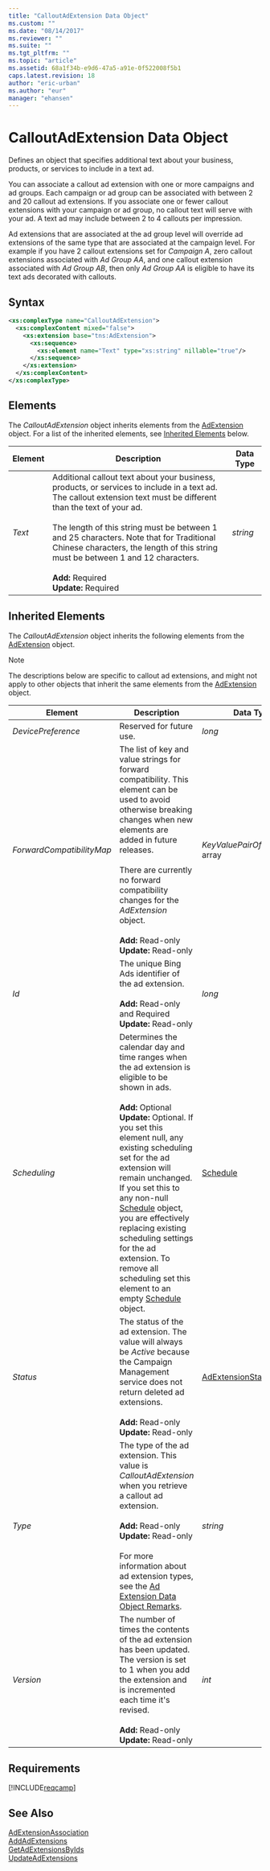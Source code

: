 ```yaml
---
title: "CalloutAdExtension Data Object"
ms.custom: ""
ms.date: "08/14/2017"
ms.reviewer: ""
ms.suite: ""
ms.tgt_pltfrm: ""
ms.topic: "article"
ms.assetid: 68a1f34b-e9d6-47a5-a91e-0f522008f5b1
caps.latest.revision: 18
author: "eric-urban"
ms.author: "eur"
manager: "ehansen"
---
```

# CalloutAdExtension Data Object
Defines an object that specifies additional text about your business, products, or services to include in a text ad.

You can associate a callout ad extension with one or more campaigns and ad groups. Each campaign or ad group can be associated with between 2 and 20 callout ad extensions. If you associate one or fewer callout extensions with your campaign or ad group, no callout text will serve with your ad. A text ad may include between 2 to 4 callouts per impression. 

Ad extensions that are associated at the ad group level will override ad extensions of the same type that are associated at the campaign level. For example if you have 2 callout extensions set for *Campaign A*, zero callout extensions associated with *Ad Group AA*, and one callout extension associated with *Ad Group AB*, then only *Ad Group AA* is eligible to have its text ads decorated with callouts.

## Syntax

```xml
<xs:complexType name="CalloutAdExtension">
  <xs:complexContent mixed="false">
    <xs:extension base="tns:AdExtension">
      <xs:sequence>
        <xs:element name="Text" type="xs:string" nillable="true"/> 
      </xs:sequence>
    </xs:extension>
  </xs:complexContent>
</xs:complexType>
```

## <a name="Elements"></a>Elements
The *CalloutAdExtension* object inherits elements from the [AdExtension](../campaign-api/adextension-data-object.md) object. For a list of the inherited elements, see [Inherited Elements](#inheritedelements) below.

|Element|Description|Data Type|
|-----------|---------------|-------------|
|*Text*|Additional callout text about your business, products, or services to include in a text ad. The callout extension text must be different than the text of your ad.<br/><br/>The length of this string must be between 1 and 25 characters. Note that for Traditional Chinese characters, the length of this string must be between 1 and 12 characters.<br/><br/>**Add:** Required<br/>**Update:** Required|*string*|

## <a name="InheritedElements"></a>Inherited Elements
The *CalloutAdExtension* object inherits the following elements from the [AdExtension](../campaign-api/adextension-data-object.md) object. 

> [!NOTE]
> The descriptions below are specific to callout ad extensions, and might not apply to other objects that inherit the same elements from the [AdExtension](../campaign-api/adextension-data-object.md) object.

|Element|Description|Data Type|
|-----------|---------------|-------------|
|*DevicePreference*|Reserved for future use.|*long*|
|*ForwardCompatibilityMap*|The list of key and value strings for forward compatibility. This element can be used to avoid otherwise breaking changes when new elements are added in future releases.<br /><br />There are currently no forward compatibility changes for the *AdExtension* object.<br/><br/>**Add:** Read-only<br/>**Update:** Read-only|*KeyValuePairOfstringstring* array|
|*Id*|The unique Bing Ads identifier of the ad extension.<br/><br/>**Add:** Read-only and Required<br/>**Update:** Read-only|*long*|
|*Scheduling*|Determines the calendar day and time ranges when the ad extension is eligible to be shown in ads.<br/><br/>**Add:** Optional<br/>**Update:** Optional. If you set this element null, any existing scheduling set for the ad extension will remain unchanged. If you set this to any non-null [Schedule](../campaign-api/schedule-data-object.md) object, you are effectively replacing existing scheduling settings for the ad extension. To remove all scheduling set this element to an empty [Schedule](../campaign-api/schedule-data-object.md) object.|[Schedule](../campaign-api/schedule-data-object.md)|
|*Status*|The status of the ad extension. The value will always be *Active* because the Campaign Management service does not return deleted ad extensions.<br/><br/>**Add:** Read-only<br/>**Update:** Read-only|[AdExtensionStatus](../campaign-api/adextensionstatus-value-set.md)|
|*Type*|The type of the ad extension. This value is *CalloutAdExtension* when you retrieve a callout ad extension. <br/><br/>**Add:** Read-only<br/>**Update:** Read-only<br/><br/>For more information about ad extension types, see the [Ad Extension Data Object Remarks](../campaign-api/adextension-data-object.md#remarks).|*string*|
|*Version*|The number of times the contents of the ad extension has been updated. The version is set to 1 when you add the extension and is incremented each time it's revised.<br/><br/>**Add:** Read-only<br/>**Update:** Read-only|*int*|

## Requirements
[!INCLUDE[reqcamp](../campaign-api/includes/reqcamp.md)]
## See Also
[AdExtensionAssociation](../campaign-api/adextensionassociation-data-object.md)  
[AddAdExtensions](../campaign-api/addadextensions-service-operation.md)  
[GetAdExtensionsByIds](../campaign-api/getadextensionsbyids-service-operation.md)  
[UpdateAdExtensions](../campaign-api/updateadextensions-service-operation.md)  
